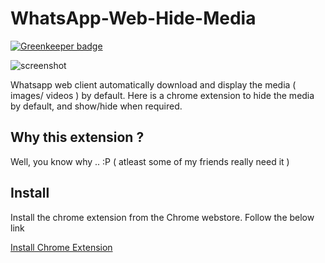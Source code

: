 # WhatsApp-Web-Hide-Media

[![Greenkeeper badge](https://badges.greenkeeper.io/shidhincr/WhatsApp-Web-Hide-Media.svg)](https://greenkeeper.io/)

![screenshot](https://lh6.googleusercontent.com/u8Y1oIPCC_ejXU5OlpQJIxZCHEJr5Fx-HsV9UzG6KnR0gk6VmrkcHnN-QjRCQRqbMTy5xnTM=s640-h400-e365-rw)

Whatsapp web client automatically download and display the media ( images/ videos ) by default. Here is a chrome extension to hide the media by default, and show/hide when required.

## Why this extension ?

Well, you know why .. :P ( atleast some of my friends really need it )

## Install

Install the chrome extension from the Chrome webstore. Follow the below link

[Install Chrome Extension](https://chrome.google.com/webstore/detail/whatsapp-web-hide-media-i/elioehejcldpnphaohhkcdjhjojjbkim)
